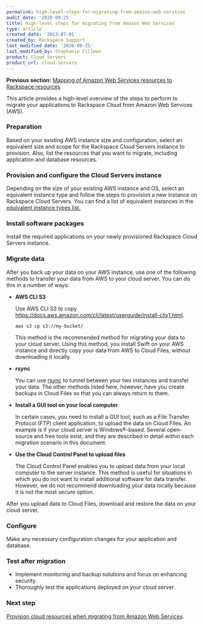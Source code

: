 ```yaml
---
permalink: high-level-steps-for-migrating-from-amazon-web-services
audit_date: '2020-09-25'
title: High-level steps for migrating from Amazon Web Services
type: article
created_date: '2013-07-01'
created_by: Rackspace Support
last_modified_date: '2020-09-25'
last_modified_by: Stephanie Fillmon
product: Cloud Servers
product_url: cloud-servers
---
```


**Previous section:** [Mapping of Amazon Web Services resources to Rackspace resources](https://docs-ospc.rackspace.com/support/how-to/cloud-servers/mapping-of-amazon-web-services-resources-to-rackspace-resources)

This article provides a high-level overview of the steps to perform to
migrate your applications to Rackspace Cloud from Amazon Web Services
(AWS).

### Preparation

Based on your existing AWS instance size and configuration, select an
equivalent size and scope for the Rackspace Cloud Servers instance to
provision. Also, list the resources that you want to migrate, including
application and database resources.

### Provision and configure the Cloud Servers instance

Depending on the size of your existing AWS instance and OS, select an
equivalent instance type and follow the steps to provision a new
instance on Rackspace Cloud Servers. You can find a list of equivalent
instances in the
[equivalent instance types list.](https://docs-ospc.rackspace.com/support/how-to/cloud-servers/mapping-of-amazon-web-services-resources-to-rackspace-resources)

### Install software packages

Install the required applications on your newly provisioned Rackspace
Cloud Servers instance.

### Migrate data

After you back up your data on your AWS instance, use one of the
following methods to transfer your data from AWS to your cloud server.
You can do this in a number of ways:

-  **AWS CLI S3**

    Use AWS CLI S3 to copy https://docs.aws.amazon.com/cli/latest/userguide/install-cliv1.html.

    `aws s3 cp s3://my-bucket/`

    This method is the recommended method for migrating your data to your
    cloud server. Using this method, you install Swift on your AWS
    instance and directly copy your data from AWS to Cloud Files,
    without downloading it locally.

-   **rsync**

    You can use
    [rsync](https://docs-ospc.rackspace.com/support/how-to/cloud-servers/backing-up-your-files-with-rsync)
    to tunnel between your two instances and transfer your data. The
    other methods listed here, however, have you create backups in Cloud
    Files so that you can always return to them.

-   **Install a GUI tool on your local computer**

    In certain cases, you need to install a GUI tool,
    such as a File Transfer Protocol (FTP) client application,
    to upload the data on Cloud Files. An example is if your cloud server is
    Windows&reg;-based. Several open-source and free
    tools exist, and they are described in detail within each migration
    scenario in this document.

-   **Use the Cloud Control Panel to upload files**

    The Cloud Control Panel enables you to upload data from your local
    computer to the server instance. This method is useful for
    situations in which you do not want to install additional software
    for data transfer. However, we do not recommend downloading your
    data locally because it is not the most secure option.

After you upload data to Cloud Files, download and restore the
data on your cloud server.

### Configure

Make any necessary configuration changes for your application and
database.

### Test after migration

-   Implement monitoring and backup solutions and focus on enhancing security.
-   Thoroughly test the applications deployed on your cloud server.

### Next step

[Provision cloud resources when migrating from Amazon Web Services](https://docs-ospc.rackspace.com/support/how-to/cloud-servers/provisioning-cloud-resources-when-migrating-from-amazon-web-services).
